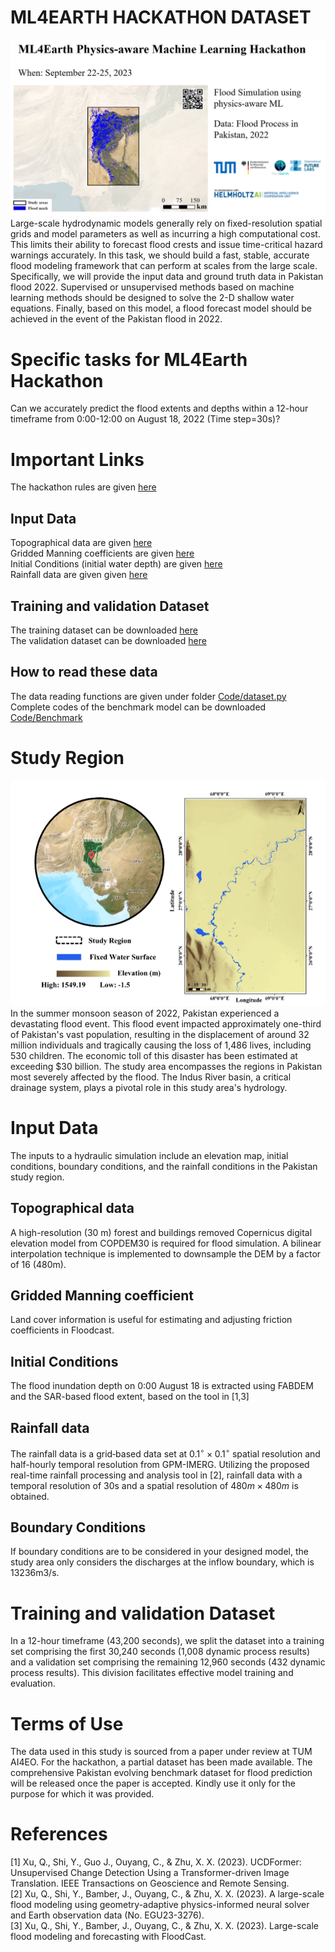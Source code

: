 # ML4EARTH HACKATHON DATASET
![Alt text](https://github.com/zhu-xlab/ML4Earth-Hackathon-2023/blob/main/Source/image%20(2).png)
Large-scale hydrodynamic models generally rely on fixed-resolution spatial grids and model parameters as well as incurring a high computational cost. This limits their ability to forecast flood crests and issue time-critical hazard warnings accurately. In this task, we should build a fast, stable, accurate flood modeling framework that can perform at scales from the large scale. Specifically, we will provide the input data and ground truth data in Pakistan flood 2022. Supervised or unsupervised methods based on machine learning methods should be designed to solve the 2-D shallow water equations. Finally, based on this model, a flood forecast model should be achieved in the event of the Pakistan flood in 2022.

# Specific tasks for ML4Earth Hackathon  
Can we accurately predict the flood extents and depths within a 12-hour timeframe from 0:00-12:00 on August 18, 2022 (Time step=30s)?



# Important Links
The hackathon rules are given [here](https://ml4earth23.devpost.com/)  
## Input Data
Topographical data are given [here](https://drive.google.com/drive/folders/1X7ZmEvx1KUwSlLCli47UYk9bxgrbLpmo?usp=drive_link)   
Gridded Manning coefficients are given [here](https://drive.google.com/drive/folders/1X7ZmEvx1KUwSlLCli47UYk9bxgrbLpmo?usp=drive_link)   
Initial Conditions (initial water depth) are given [here](https://drive.google.com/drive/folders/1X7ZmEvx1KUwSlLCli47UYk9bxgrbLpmo?usp=drive_link)    
Rainfall data are given given [here](https://drive.google.com/drive/folders/1CF3nQcfJQ2zs2yUtnsEY3LTrT4PyzrPg?usp=drive_link)  
## Training and validation Dataset 
The training dataset can be downloaded  [here](https://drive.google.com/drive/folders/1pe5x6Nz1B6COlfE4j4YTefCe7SCouIKP?usp=drive_lin)  
The validation dataset can be downloaded [here](https://drive.google.com/drive/folders/1ygBN8rgSAoUpdFADgRAc0UQEM3FJS2vs?usp=drive_link) 
## How to read these data
The data reading functions are given under folder [Code/dataset.py](https://ml4earth23.devpost.com/)  
Complete codes of the benchmark model can be downloaded [Code/Benchmark](https://ml4earth23.devpost.com/)  

# Study Region
![Location of the study area and elevation information](https://github.com/zhu-xlab/ML4Earth-Hackathon-2023/blob/main/Source/Picture1.png)  
In the summer monsoon season of 2022, Pakistan experienced a devastating flood event. This flood event impacted approximately one-third of Pakistan's vast population, resulting in the displacement of around 32 million individuals and tragically causing the loss of 1,486 lives, including 530 children. The economic toll of this disaster has been estimated at exceeding $30 billion. The study area encompasses the regions in Pakistan most severely affected by the flood. The Indus River basin, a critical drainage system, plays a pivotal role in this study area's hydrology. 

# Input Data
The inputs to a hydraulic simulation include an elevation map, initial conditions,  boundary conditions, and the rainfall conditions in the Pakistan study region. 

## Topographical data
A high-resolution (30 m) forest and buildings removed Copernicus digital elevation model from COPDEM30  is required for flood simulation. A bilinear interpolation technique is implemented to downsample the DEM by a factor of 16 (480m). 

##  Gridded Manning coefficient
Land cover information is useful for estimating and adjusting friction coefficients in Floodcast. 

##  Initial Conditions
The flood inundation depth on 0:00 August 18 is extracted using FABDEM and the SAR-based flood extent, based on the tool in [1,3]

##  Rainfall data
The rainfall data is a grid‐based data set at $0.1^{\circ} \times 0.1^{\circ}$ spatial resolution and half-hourly temporal resolution from GPM-IMERG. Utilizing the proposed real-time rainfall processing and analysis tool in [2], rainfall data with a temporal resolution of 30s and a spatial resolution of $480 m \times 480 m$ is obtained. 

## Boundary Conditions
If boundary conditions are to be considered in your designed model, the study area only considers the discharges at the inflow boundary, which is 13236m3/s.

# Training and validation Dataset
In a 12-hour timeframe (43,200 seconds), we split the dataset into a training set comprising the first 30,240 seconds (1,008 dynamic process results) and a validation set comprising the remaining 12,960 seconds (432 dynamic process results). This division facilitates effective model training and evaluation.

# Terms of Use
The data used in this study is sourced from a paper under review at TUM AI4EO. For the hackathon, a partial dataset has been made available. The comprehensive Pakistan evolving benchmark dataset for flood prediction will be released once the paper is accepted. Kindly use it only for the purpose for which it was provided.

# References
[1] Xu, Q., Shi, Y., Guo J., Ouyang, C., & Zhu, X. X. (2023). UCDFormer: Unsupervised Change Detection Using a Transformer-driven Image Translation. IEEE Transactions on Geoscience and Remote Sensing.  
[2] Xu, Q., Shi, Y., Bamber, J., Ouyang, C., & Zhu, X. X. (2023). A large-scale flood modeling using geometry-adaptive physics-informed neural solver and Earth observation data (No. EGU23-3276).  
[3] Xu, Q., Shi, Y., Bamber, J., Ouyang, C., & Zhu, X. X. (2023). Large-scale flood modeling and forecasting with FloodCast. 

